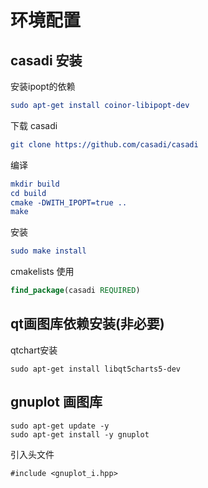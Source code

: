 # 环境配置

## casadi 安装

安装ipopt的依赖

```cmake
sudo apt-get install coinor-libipopt-dev
```

下载 casadi

```cmake
git clone https://github.com/casadi/casadi
```

编译

```cmake
mkdir build
cd build
cmake -DWITH_IPOPT=true ..
make
```

安装

```cmake
sudo make install  
```

cmakelists 使用

```cmake
find_package(casadi REQUIRED)
```



## qt画图库依赖安装(非必要)

qtchart安装

```
sudo apt-get install libqt5charts5-dev
```

## gnuplot 画图库

```
sudo apt-get update -y
sudo apt-get install -y gnuplot
```
引入头文件
```
#include <gnuplot_i.hpp>
```

